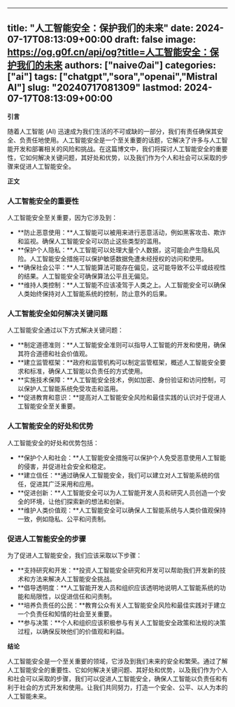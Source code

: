 
---
title: "人工智能安全：保护我们的未来"
date: 2024-07-17T08:13:09+00:00
draft: false
image: https://og.g0f.cn/api/og?title=人工智能安全：保护我们的未来
authors: ["naiveのai"]
categories: ["ai"]
tags: ["chatgpt","sora","openai","Mistral AI"]
slug: "20240717081309"
lastmod: 2024-07-17T08:13:09+00:00
---
**引言**

随着人工智能 (AI) 迅速成为我们生活的不可或缺的一部分，我们有责任确保其安全、负责任地使用。人工智能安全是一个至关重要的话题，它解决了许多与人工智能开发和部署相关的风险和挑战。在这篇博文中，我们将探讨人工智能安全的重要性，它如何解决关键问题，其好处和优势，以及我们作为个人和社会可以采取的步骤来促进人工智能安全。

**正文**

### 人工智能安全的重要性

人工智能安全至关重要，因为它涉及到：

- **防止恶意使用：**人工智能可以被用来进行恶意活动，例如黑客攻击、欺诈和监视。确保人工智能安全可以防止这些类型的滥用。
- **保护个人隐私：**人工智能可以处理大量个人数据，这可能会产生隐私风险。人工智能安全措施可以保护敏感数据免遭未经授权的访问和使用。
- **确保社会公平：**人工智能算法可能存在偏见，这可能导致不公平或歧视性的结果。人工智能安全可确保算法公平且无偏见。
- **维持人类控制：**人工智能不应该凌驾于人类之上。人工智能安全可以确保人类始终保持对人工智能系统的控制，防止意外的后果。

### 人工智能安全如何解决关键问题

人工智能安全通过以下方式解决关键问题：

- **制定道德准则：**人工智能安全准则可以指导人工智能的开发和使用，确保其符合道德和社会价值观。
- **建立监管框架：**政府和监管机构可以制定监管框架，概述人工智能安全要求和标准，确保人工智能以负责任的方式使用。
- **实施技术保障：**人工智能安全技术，例如加密、身份验证和访问控制，可以保护人工智能系统免受攻击和滥用。
- **促进教育和意识：**提高对人工智能安全风险和最佳实践的认识对于促进人工智能安全至关重要。

### 人工智能安全的好处和优势

人工智能安全的好处和优势包括：

- **保护个人和社会：**人工智能安全措施可以保护个人免受恶意使用人工智能的侵害，并促进社会安全和稳定。
- **建立信任：**通过确保人工智能安全，我们可以建立对人工智能系统的信任，促进其广泛采用和应用。
- **促进创新：**人工智能安全可以为人工智能开发人员和研究人员创造一个安全的环境，让他们探索新的想法和创新。
- **维护人类价值观：**人工智能安全可以确保人工智能系统与人类价值观保持一致，例如隐私、公平和问责制。

### 促进人工智能安全的步骤

为了促进人工智能安全，我们应该采取以下步骤：

- **支持研究和开发：**投资人工智能安全研究和开发可以帮助我们开发新的技术和方法来解决人工智能安全挑战。
- **倡导透明度：**人工智能开发人员和组织应该透明地说明人工智能系统的功能和局限性，以促进信任和问责制。
- **培养负责任的公民：**教育公众有关人工智能安全风险和最佳实践对于建立一个负责任和知情的社会至关重要。
- **参与决策：**个人和组织应该积极参与有关人工智能安全政策和法规的决策过程，以确保反映他们的价值观和利益。

**结论**

人工智能安全是一个至关重要的领域，它涉及到我们未来的安全和繁荣。通过了解人工智能安全的重要性、它如何解决关键问题、其好处和优势，以及我们作为个人和社会可以采取的步骤，我们可以促进人工智能安全，确保人工智能以负责任和有利于社会的方式开发和使用。让我们共同努力，打造一个安全、公平、以人为本的人工智能未来。